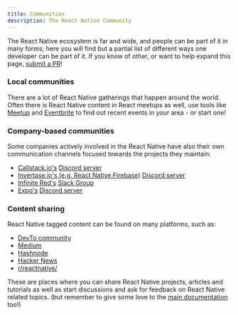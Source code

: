 ```yaml
---
title: Communities
description: The React Native Community
---
```


The React Native ecosystem is far and wide, and people can be part of it in many forms; here you will find but a partial list of different ways one developer can be part of it. If you know of other, or want to help expand this page, [submit a PR](https://github.com/facebook/react-native-website/pulls?q=is%3Apr+is%3Aopen+sort%3Aupdated-desc)!

### Local communities

There are a lot of React Native gatherings that happen around the world. Often there is React Native content in React meetups as well, use tools like [Meetup](http://www.meetup.com/topics/react-native/) and [Eventbrite](https://www.eventbrite.co.uk/d/online/react-native/?page=1) to find out recent events in your area - or start one!

### Company-based communities

Some companies actively involved in the React Native have also their own communication channels focused towards the projects they maintain:

- [Callstack.io's](https://www.callstack.com/) [Discord server](https://discordapp.com/invite/zwR2Cdh)
- [Invertase.io's (e.g. React Native Firebase)](https://invertase.io/) [Discord server](https://discord.gg/C9aK28N)
- [Infinite Red's](https://infinite.red/) [Slack Group](http://community.infinite.red/)
- [Expo's](https://expo.dev/) [Discord server](https://chat.expo.dev/)

### Content sharing

React Native tagged content can be found on many platforms, such as:

- [DevTo community](https://dev.to/t/reactnative)
- [Medium](https://medium.com/tag/react-native)
- [Hashnode](https://hashnode.com/n/react-native)
- [Hacker News](https://hn.algolia.com/?q=react-native)
- [r/reactnative/](https://www.reddit.com/r/reactnative/)

These are places where you can share React Native projects, articles and tutorials as well as start discussions and ask for feedback on React Native related topics. (but remember to give some love to the [main documentation](https://github.com/facebook/react-native-website) too!)
